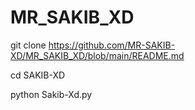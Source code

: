 # MR_SAKIB_XD


git clone https://github.com/MR-SAKIB-XD/MR_SAKIB_XD/blob/main/README.md

cd SAKIB-XD

python Sakib-Xd.py
